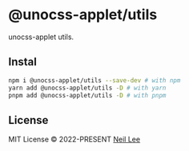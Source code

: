 # @unocss-applet/utils

unocss-applet utils.

## Instal

```bash
npm i @unocss-applet/utils --save-dev # with npm
yarn add @unocss-applet/utils -D # with yarn
pnpm add @unocss-applet/utils -D # with pnpm
```

## License

MIT License &copy; 2022-PRESENT [Neil Lee](https://github.com/zguolee)
